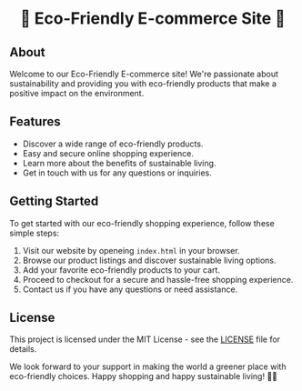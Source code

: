 <div align="center">
  <h1>💚 Eco-Friendly E-commerce Site 💚</h1>
</div>

## About
Welcome to our Eco-Friendly E-commerce site! We're passionate about sustainability and providing you with eco-friendly products that make a positive impact on the environment.

## Features
- Discover a wide range of eco-friendly products.
- Easy and secure online shopping experience.
- Learn more about the benefits of sustainable living.
- Get in touch with us for any questions or inquiries.

## Getting Started
To get started with our eco-friendly shopping experience, follow these simple steps:

1. Visit our website by openeing `index.html` in your browser.
2. Browse our product listings and discover sustainable living options.
3. Add your favorite eco-friendly products to your cart.
4. Proceed to checkout for a secure and hassle-free shopping experience.
5. Contact us if you have any questions or need assistance.

## License
This project is licensed under the MIT License - see the [LICENSE](LICENSE) file for details.

We look forward to your support in making the world a greener place with eco-friendly choices. Happy shopping and happy sustainable living! 🌱🛒
